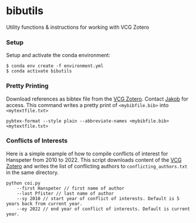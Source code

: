# bibutils
Utility functions &amp; instructions for working with VCG Zotero

### Setup
Setup and activate the conda environment:
```shell
$ conda env create -f environment.yml
$ conda activate bibutils
```

### Pretty Printing 
Download references as bibtex file from the [VCG Zotero](https://www.zotero.org/groups/4672801/vcg-papers/library). Contact [Jakob](https://jakobtroidl.github.io/) for access. This command writes a pretty print of  `<mybibfile.bib>` into `<mytextfile.txt>`

```shell
pybtex-format --style plain --abbreviate-names <mybibfile.bib> <mytextfile.txt>
```

### Conflicts of Interests
Here is a simple example of how to compile conflicts of interest for Hanspeter from 2010 to 2022. This script downloads content of the [VCG Zotero](https://www.zotero.org/groups/4672801/vcg-papers/library) and writes the list of conflicting authors to `conflicting_authors.txt` in the same directory. 

``` shell
python coi.py
    --first Hanspeter // first name of author
    --last Pfister // last name of author
    --sy 2010 // start year of conflict of interests. Default is 5 years back from current year. 
    --ey 2022 // end year of conflict of interests. Default is current year. 
```
